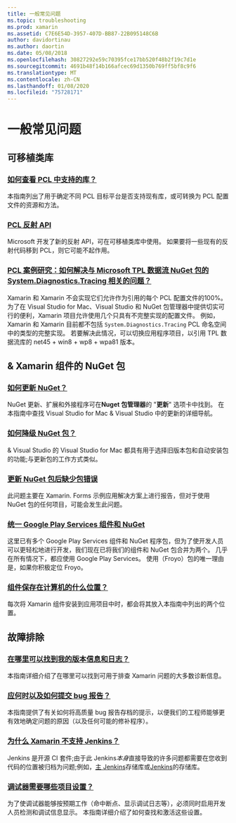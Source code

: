 ```yaml
---
title: 一般常见问题
ms.topic: troubleshooting
ms.prod: xamarin
ms.assetid: C7E6E54D-3957-407D-BB87-22B095148C6B
author: davidortinau
ms.author: daortin
ms.date: 05/08/2018
ms.openlocfilehash: 30827292e59c70395fce17bb520f48b2f19c7d1e
ms.sourcegitcommit: 4691b48f14b166afcec69d1350b769ff5bf8c9f6
ms.translationtype: MT
ms.contentlocale: zh-CN
ms.lasthandoff: 01/08/2020
ms.locfileid: "75728171"
---
```

# <a name="general-frequently-asked-questions"></a>一般常见问题

## <a name="portable-class-libraries"></a>可移植类库

### <a name="how-can-i-view-what-libraries-are-supported-in-a-pclpcl-support-librariesmd"></a>[如何查看 PCL 中支持的库？](pcl-support-libraries.md)
本指南列出了用于确定不同 PCL 目标平台是否支持现有库，或可转换为 PCL 配置文件的资源和方法。

### <a name="pcl-reflection-apipcl-reflectionmd"></a>[PCL 反射 API](pcl-reflection.md)
Microsoft 开发了新的反射 API，可在可移植类库中使用。 如果要将一些现有的反射代码移到 PCL，则它可能不起作用。

### <a name="pcl-case-study-how-can-i-resolve-problems-related-to-systemdiagnosticstracing-for-the-microsoft-tpl-dataflow-nuget-packagepcl-case-studymd"></a>[PCL 案例研究：如何解决与 Microsoft TPL 数据流 NuGet 包的 System.Diagnostics.Tracing 相关的问题？](pcl-case-study.md)
Xamarin 和 Xamarin 不会实现它们允许作为引用的每个 PCL 配置文件的100%。 为了在 Visual Studio for Mac、Visual Studio 和 NuGet 包管理器中提供切实可行的便利，Xamarin 项目允许使用几个只具有不完整实现的配置文件。 例如，Xamarin 和 Xamarin 目前都不包括 `System.Diagnostics.Tracing` PCL 命名空间中的类型的完整实现。 若要解决此情况，可以切换应用程序项目，以引用 TPL 数据流库的 net45 + win8 + wp8 + wpa81 版本。

## <a name="nuget-packages--xamarin-components"></a>& Xamarin 组件的 NuGet 包
### <a name="how-can-i-update-nugetnuget-updatemd"></a>[如何更新 NuGet？](nuget-update.md)
NuGet 更新、扩展和外接程序可在**Nuget 包管理器**的 "**更新**" 选项卡中找到。 在本指南中查找 Visual Studio for Mac & Visual Studio 中的更新的详细导航。

### <a name="how-do-i-downgrade-a-nuget-packagenuget-package-downgrademd"></a>[如何降级 NuGet 包？](nuget-package-downgrade.md)
& Visual Studio 的 Visual Studio for Mac 都具有用于选择旧版本包和自动安装包的功能;与更新包的工作方式类似。

### <a name="missing-packages-error-after-updating-nuget-packagesnuget-packages-missingmd"></a>[更新 NuGet 包后缺少包错误](nuget-packages-missing.md)
此问题主要在 Xamarin. Forms 示例应用解决方案上进行报告，但对于使用 NuGet 包的任何项目，可能会发生此问题。

### <a name="unifying-google-play-services-components-and-nugetgps-components-nugetmd"></a>[统一 Google Play Services 组件和 NuGet](gps-components-nuget.md)
这里已有多个 Google Play Services 组件和 NuGet 程序包，但为了使开发人员可以更轻松地进行开发，我们现在已将我们的组件和 NuGet 包合并为两个。 几乎在所有情况下，都应使用 Google Play Services。 使用（Froyo）包的唯一理由是，如果你积极定位 Froyo。

### <a name="where-are-the-components-stored-on-my-machinecomponent-storagemd"></a>[组件保存在计算机的什么位置？](component-storage.md)
每次将 Xamarin 组件安装到应用项目中时，都会将其放入本指南中列出的两个位置。

## <a name="troubleshooting"></a>故障排除
### <a name="where-can-i-find-my-version-information-and-logsversion-logsmd"></a>[在哪里可以找到我的版本信息和日志？](version-logs.md)
本指南详细介绍了在哪里可以找到可用于排查 Xamarin 问题的大多数诊断信息。

### <a name="when-and-how-should-i-file-a-bug-reporthowto-file-bugmd"></a>[应何时以及如何提交 bug 报告？](howto-file-bug.md)
本指南提供了有关如何将高质量 bug 报告存档的提示，以便我们的工程师能够更有效地确定问题的原因（以及任何可能的修补程序）。

### <a name="why-isnt-jenkins-supported-by-xamarinxamarin-jenkinsmd"></a>[为什么 Xamarin 不支持 Jenkins？](xamarin-jenkins.md)
Jenkins 是开源 CI 套件;由于此 Jenkins*本身*直接导致的许多问题都需要在您收到代码的位置被归档为问题;例如，[主 Jenkins](https://github.com/jenkinsci/jenkins)存储库或[Jenkins](https://github.com/stisti/jenkins-app)的存储库。

### <a name="what-project-settings-are-required-for-the-debuggerdebugger-settingsmd"></a>[调试器需要哪些项目设置？](debugger-settings.md)
为了使调试器能够按预期工作（命中断点、显示调试日志等），必须同时启用开发人员检测和调试信息显示。 本指南详细介绍了如何查找和激活这些设置。

